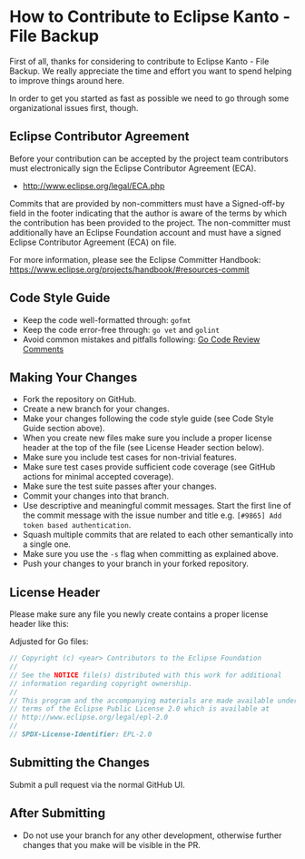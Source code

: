 # How to Contribute to Eclipse Kanto - File Backup

First of all, thanks for considering to contribute to Eclipse Kanto - File Backup. We really
appreciate the time and effort you want to spend helping to improve things around here.

In order to get you started as fast as possible we need to go through some organizational issues first, though.

## Eclipse Contributor Agreement

Before your contribution can be accepted by the project team contributors must
electronically sign the Eclipse Contributor Agreement (ECA).

* http://www.eclipse.org/legal/ECA.php

Commits that are provided by non-committers must have a Signed-off-by field in
the footer indicating that the author is aware of the terms by which the
contribution has been provided to the project. The non-committer must
additionally have an Eclipse Foundation account and must have a signed Eclipse
Contributor Agreement (ECA) on file.

For more information, please see the Eclipse Committer Handbook:
https://www.eclipse.org/projects/handbook/#resources-commit

## Code Style Guide

* Keep the code well-formatted through: `gofmt`
* Keep the code error-free through: `go vet` and `golint`
* Avoid common mistakes and pitfalls following: [Go Code Review Comments](https://github.com/golang/go/wiki/CodeReviewComments)

## Making Your Changes

* Fork the repository on GitHub.
* Create a new branch for your changes.
* Make your changes following the code style guide (see Code Style Guide section above).
* When you create new files make sure you include a proper license header at the top of the file (see License Header section below).
* Make sure you include test cases for non-trivial features.
* Make sure test cases provide sufficient code coverage (see GitHub actions for minimal accepted coverage).
* Make sure the test suite passes after your changes.
* Commit your changes into that branch.
* Use descriptive and meaningful commit messages. Start the first line of the commit message with the issue number and title e.g. `[#9865] Add token based authentication`.
* Squash multiple commits that are related to each other semantically into a single one.
* Make sure you use the `-s` flag when committing as explained above.
* Push your changes to your branch in your forked repository.

## License Header

Please make sure any file you newly create contains a proper license header like this:

Adjusted for Go files:
```go
// Copyright (c) <year> Contributors to the Eclipse Foundation
//
// See the NOTICE file(s) distributed with this work for additional
// information regarding copyright ownership.
//
// This program and the accompanying materials are made available under the
// terms of the Eclipse Public License 2.0 which is available at
// http://www.eclipse.org/legal/epl-2.0
//
// SPDX-License-Identifier: EPL-2.0
```

## Submitting the Changes

Submit a pull request via the normal GitHub UI.

## After Submitting

* Do not use your branch for any other development, otherwise further changes that you make will be visible in the PR.